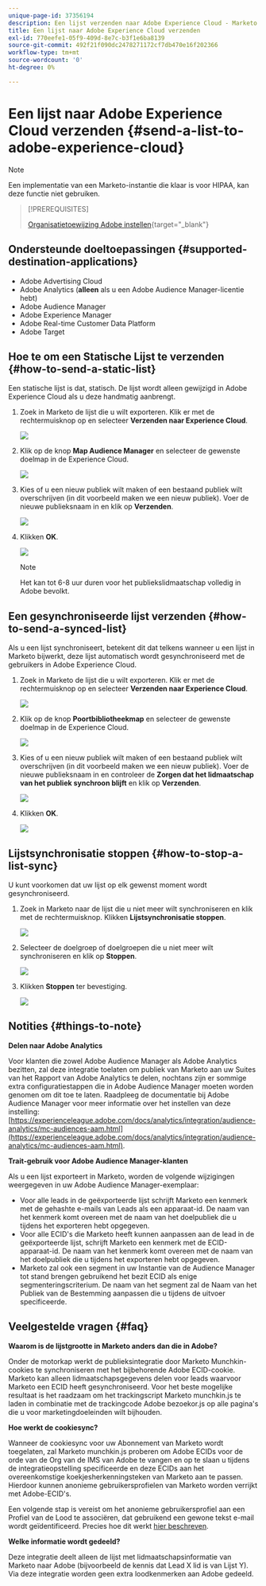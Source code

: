 ```yaml
---
unique-page-id: 37356194
description: Een lijst verzenden naar Adobe Experience Cloud - Marketo Docs - Productdocumentatie
title: Een lijst naar Adobe Experience Cloud verzenden
exl-id: 770eefe1-05f9-409d-8e7c-b3f1e6ba8139
source-git-commit: 492f21f090dc2478271172cf7db470e16f202366
workflow-type: tm+mt
source-wordcount: '0'
ht-degree: 0%

---
```


# Een lijst naar Adobe Experience Cloud verzenden {#send-a-list-to-adobe-experience-cloud}

>[!NOTE]
>
>Een implementatie van een Marketo-instantie die klaar is voor HIPAA, kan deze functie niet gebruiken.

>[!PREREQUISITES]
>
>[Organisatietoewijzing Adobe instellen](/help/marketo/product-docs/adobe-experience-cloud-integrations/set-up-adobe-organization-mapping.md){target=&quot;_blank&quot;}

## Ondersteunde doeltoepassingen {#supported-destination-applications}

* Adobe Advertising Cloud
* Adobe Analytics (**alleen** als u een Adobe Audience Manager-licentie hebt)
* Adobe Audience Manager
* Adobe Experience Manager
* Adobe Real-time Customer Data Platform
* Adobe Target

## Hoe te om een Statische Lijst te verzenden {#how-to-send-a-static-list}

Een statische lijst is dat, statisch. De lijst wordt alleen gewijzigd in Adobe Experience Cloud als u deze handmatig aanbrengt.

1. Zoek in Marketo de lijst die u wilt exporteren. Klik er met de rechtermuisknop op en selecteer **Verzenden naar Experience Cloud**.

   ![](assets/send-a-list-to-adobe-experience-cloud-1.png)

1. Klik op de knop **Map Audience Manager** en selecteer de gewenste doelmap in de Experience Cloud.

   ![](assets/send-a-list-to-adobe-experience-cloud-2.png)

1. Kies of u een nieuw publiek wilt maken of een bestaand publiek wilt overschrijven (in dit voorbeeld maken we een nieuw publiek). Voer de nieuwe publieksnaam in en klik op **Verzenden**.

   ![](assets/send-a-list-to-adobe-experience-cloud-3.png)

1. Klikken **OK**.

   ![](assets/send-a-list-to-adobe-experience-cloud-4.png)

   >[!NOTE]
   >
   >Het kan tot 6-8 uur duren voor het publiekslidmaatschap volledig in Adobe bevolkt.

## Een gesynchroniseerde lijst verzenden {#how-to-send-a-synced-list}

Als u een lijst synchroniseert, betekent dit dat telkens wanneer u een lijst in Marketo bijwerkt, deze lijst automatisch wordt gesynchroniseerd met de gebruikers in Adobe Experience Cloud.

1. Zoek in Marketo de lijst die u wilt exporteren. Klik er met de rechtermuisknop op en selecteer **Verzenden naar Experience Cloud**.

   ![](assets/send-a-list-to-adobe-experience-cloud-5.png)

1. Klik op de knop **Poortbibliotheekmap** en selecteer de gewenste doelmap in de Experience Cloud.

   ![](assets/send-a-list-to-adobe-experience-cloud-6.png)

1. Kies of u een nieuw publiek wilt maken of een bestaand publiek wilt overschrijven (in dit voorbeeld maken we een nieuw publiek). Voer de nieuwe publieksnaam in en controleer de **Zorgen dat het lidmaatschap van het publiek synchroon blijft** en klik op **Verzenden**.

   ![](assets/send-a-list-to-adobe-experience-cloud-7.png)

1. Klikken **OK**.

   ![](assets/send-a-list-to-adobe-experience-cloud-8.png)

## Lijstsynchronisatie stoppen {#how-to-stop-a-list-sync}

U kunt voorkomen dat uw lijst op elk gewenst moment wordt gesynchroniseerd.

1. Zoek in Marketo naar de lijst die u niet meer wilt synchroniseren en klik met de rechtermuisknop. Klikken **Lijstsynchronisatie stoppen**.

   ![](assets/send-a-list-to-adobe-experience-cloud-9.png)

1. Selecteer de doelgroep of doelgroepen die u niet meer wilt synchroniseren en klik op **Stoppen**.

   ![](assets/send-a-list-to-adobe-experience-cloud-10.png)

1. Klikken **Stoppen** ter bevestiging.

   ![](assets/send-a-list-to-adobe-experience-cloud-11.png)

## Notities {#things-to-note}

**Delen naar Adobe Analytics**

Voor klanten die zowel Adobe Audience Manager als Adobe Analytics bezitten, zal deze integratie toelaten om publiek van Marketo aan uw Suites van het Rapport van Adobe Analytics te delen, nochtans zijn er sommige extra configuratiestappen die in Adobe Audience Manager moeten worden genomen om dit toe te laten. Raadpleeg de documentatie bij Adobe Audience Manager voor meer informatie over het instellen van deze instelling: [https://experienceleague.adobe.com/docs/analytics/integration/audience-analytics/mc-audiences-aam.html](https://experienceleague.adobe.com/docs/analytics/integration/audience-analytics/mc-audiences-aam.html).

**Trait-gebruik voor Adobe Audience Manager-klanten**

Als u een lijst exporteert in Marketo, worden de volgende wijzigingen weergegeven in uw Adobe Audience Manager-exemplaar:

* Voor alle leads in de geëxporteerde lijst schrijft Marketo een kenmerk met de gehashte e-mails van Leads als een apparaat-id. De naam van het kenmerk komt overeen met de naam van het doelpubliek die u tijdens het exporteren hebt opgegeven.
* Voor alle ECID&#39;s die Marketo heeft kunnen aanpassen aan de lead in de geëxporteerde lijst, schrijft Marketo een kenmerk met de ECID-apparaat-id. De naam van het kenmerk komt overeen met de naam van het doelpubliek die u tijdens het exporteren hebt opgegeven.
* Marketo zal ook een segment in uw Instantie van de Audience Manager tot stand brengen gebruikend het bezit ECID als enige segmenteringscriterium. De naam van het segment zal de Naam van het Publiek van de Bestemming aanpassen die u tijdens de uitvoer specificeerde.

## Veelgestelde vragen {#faq}

**Waarom is de lijstgrootte in Marketo anders dan die in Adobe?**

Onder de motorkap werkt de publieksintegratie door Marketo Munchkin-cookies te synchroniseren met het bijbehorende Adobe ECID-cookie. Marketo kan alleen lidmaatschapsgegevens delen voor leads waarvoor Marketo een ECID heeft gesynchroniseerd. Voor het beste mogelijke resultaat is het raadzaam om het trackingscript Marketo munchkin.js te laden in combinatie met de trackingcode Adobe bezoekor.js op alle pagina&#39;s die u voor marketingdoeleinden wilt bijhouden.

**Hoe werkt de cookiesync?**

Wanneer de cookiesync voor uw Abonnement van Marketo wordt toegelaten, zal Marketo munchkin.js proberen om Adobe ECIDs voor de orde van de Org van de IMS van Adobe te vangen en op te slaan u tijdens de integratieopstelling specificeerde en deze ECIDs aan het overeenkomstige koekjesherkenningsteken van Marketo aan te passen. Hierdoor kunnen anonieme gebruikersprofielen van Marketo worden verrijkt met Adobe-ECID&#39;s.

Een volgende stap is vereist om het anonieme gebruikersprofiel aan een Profiel van de Lood te associëren, dat gebruikend een gewone tekst e-mail wordt geïdentificeerd. Precies hoe dit werkt [hier beschreven](/help/marketo/product-docs/reporting/basic-reporting/report-activity/tracking-anonymous-activity-and-people.md).

**Welke informatie wordt gedeeld?**

Deze integratie deelt alleen de lijst met lidmaatschapsinformatie van Marketo naar Adobe (bijvoorbeeld de kennis dat Lead X lid is van Lijst Y). Via deze integratie worden geen extra loodkenmerken aan Adobe gedeeld.
